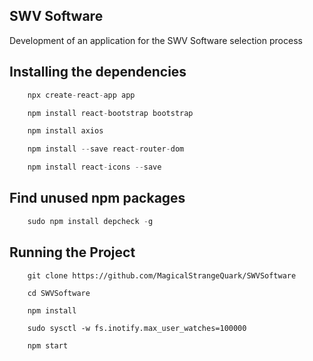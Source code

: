 ## SWV Software

Development of an application for the SWV Software selection process

## Installing the dependencies

```typescript
    npx create-react-app app

    npm install react-bootstrap bootstrap

    npm install axios

    npm install --save react-router-dom

    npm install react-icons --save
```

## Find unused npm packages

```typescript
    sudo npm install depcheck -g
```

## Running the Project

```
    git clone https://github.com/MagicalStrangeQuark/SWVSoftware

    cd SWVSoftware

    npm install

    sudo sysctl -w fs.inotify.max_user_watches=100000

    npm start
```